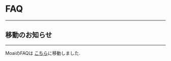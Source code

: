 # FAQ
-----------------------------------

## <a name="index"></a>移動のお知らせ
-----------------------------------

  MoaiのFAQは <a href="https://mr-moai-2016.github.io/moai1.1/FAQ.html">こちら</a>に移動しました.

